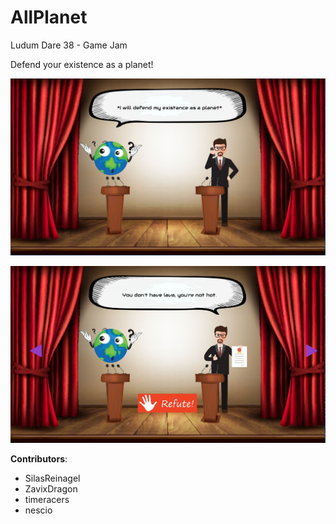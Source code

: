 # AllPlanet
Ludum Dare 38 - Game Jam

Defend your existence as a planet!

![screenshot](https://github.com/EnigmaDragons/AllPlanet/blob/master/Screenshots/screen1.jpg)

![screenshot](https://github.com/EnigmaDragons/AllPlanet/blob/master/Screenshots/screen2.JPG)

<strong>Contributors</strong>:
- SilasReinagel
- ZavixDragon
- timeracers
- nescio
